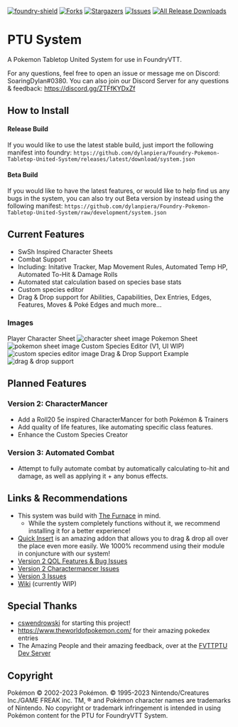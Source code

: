 [![foundry-shield]][foundry-url]
[![Forks][forks-shield]][forks-url]
[![Stargazers][stars-shield]][stars-url]
[![Issues][issues-shield]][issues-url]
[![All Release Downloads](https://img.shields.io/github/downloads/dylanpiera/Foundry-Pokemon-Tabletop-United-System/total.svg)]()

# PTU System
A Pokemon Tabletop United System for use in FoundryVTT.

For any questions, feel free to open an issue or message me on Discord: SoaringDylan#0380.
You can also join our Discord Server for any questions & feedback: https://discord.gg/ZTFfKYDxZf

## How to Install
#### Release Build
If you would like to use the latest stable build, just import the following manifest into foundry: 
`https://github.com/dylanpiera/Foundry-Pokemon-Tabletop-United-System/releases/latest/download/system.json`
#### Beta Build
If you would like to have the latest features, or would like to help find us any bugs in the system, you can also try out Beta version by instead using the following manifest:
 `https://github.com/dylanpiera/Foundry-Pokemon-Tabletop-United-System/raw/development/system.json`

## Current Features
- SwSh Inspired Character Sheets
- Combat Support 
 - Including: Initative Tracker, Map Movement Rules, Automated Temp HP, Automated To-Hit & Damage Rolls
- Automated stat calculation based on species base stats
- Custom species editor
- Drag & Drop support for Abilities, Capabilities, Dex Entries, Edges, Features, Moves & Poké Edges
and much more...

### Images
Player Character Sheet
![character sheet image](https://cdn.discordapp.com/attachments/429729503149817856/801897991715029002/character-sheet.gif "Character Sheet Preview")
Pokemon Sheet
![pokemon sheet image](https://media.discordapp.net/attachments/429729503149817856/801896273473044540/pokemon-sheet.gif "Pokemon Sheet Preview")
Custom Species Editor (V1, UI WIP)
![custom species editor image](https://cdn.discordapp.com/attachments/429729503149817856/801898798816296980/custom-species-editor.gif "Custom Species Editor Preview")
Drag & Drop Support Example
![drag & drop support](https://cdn.discordapp.com/attachments/429729503149817856/801898068530167829/drag-and-drop.gif "Drag & Drop Preview")

## Planned Features
### Version 2: CharacterMancer
- Add a Roll20 5e inspired CharacterMancer for both Pokémon & Trainers
- Add quality of life features, like automating specific class features.
- Enhance the Custom Species Creator

### Version 3: Automated Combat
- Attempt to fully automate combat by automatically calculating to-hit and damage, as well as applying it + any bonus effects.

## Links & Recommendations
- This system was build with [The Furnace](https://github.com/League-of-Foundry-Developers/fvtt-module-furnace) in mind. 
    - While the system completely functions without it, we recommend installing it for a better experience!
- [Quick Insert](https://gitlab.com/fvtt-modules-lab/quick-insert) is an amazing addon that allows you to drag & drop all over the place even more easily. We 1000% recommend using their module in conjuncture with our system!
- [Version 2 QOL Features & Bug Issues](https://github.com/dylanpiera/Foundry-Pokemon-Tabletop-United-System/issues?q=is:open+is:issue+milestone:%22Version+2%22)
- [Version 2 Charactermancer Issues](https://github.com/dylanpiera/Foundry-Pokemon-Tabletop-United-System/issues?q=is:open+is:issue+milestone:Charactermancer)
- [Version 3 Issues](https://github.com/dylanpiera/Foundry-Pokemon-Tabletop-United-System/issues?q=is:open+is:issue+milestone:%22Automated+Combat+System%22)
- [Wiki](https://github.com/dylanpiera/Foundry-Pokemon-Tabletop-United-System/wiki) (currently WIP)

## Special Thanks
* [cswendrowski](https://github.com/cswendrowski) for starting this project!
* https://www.theworldofpokemon.com/ for their amazing pokedex entries 
* The Amazing People and their amazing feedback, over at the [FVTTPTU Dev Server](https://discord.gg/fE3w59q)

## Copyright
Pokémon © 2002-2023 Pokémon. © 1995-2023 Nintendo/Creatures Inc./GAME FREAK inc. TM, ® and Pokémon character names are trademarks of Nintendo.
No copyright or trademark infringement is intended in using Pokémon content for the PTU for FoundryVTT System.

[foundry-shield]: https://img.shields.io/badge/Foundry-v10.291-informational
[foundry-url]: https://foundryvtt.com/
[forks-shield]: https://img.shields.io/github/forks/dylanpiera/Foundry-Pokemon-Tabletop-United-System.svg?style=flat-square
[forks-url]: https://github.com/dylanpiera/Foundry-Pokemon-Tabletop-United-System/network/members
[stars-shield]: https://img.shields.io/github/stars/dylanpiera/Foundry-Pokemon-Tabletop-United-System.svg?style=flat-square
[stars-url]: https://github.com/dylanpiera/Foundry-Pokemon-Tabletop-United-System/stargazers
[issues-shield]: https://img.shields.io/github/issues/dylanpiera/Foundry-Pokemon-Tabletop-United-System.svg?style=flat-square
[issues-url]: https://github.com/dylanpiera/Foundry-Pokemon-Tabletop-United-System/issues
